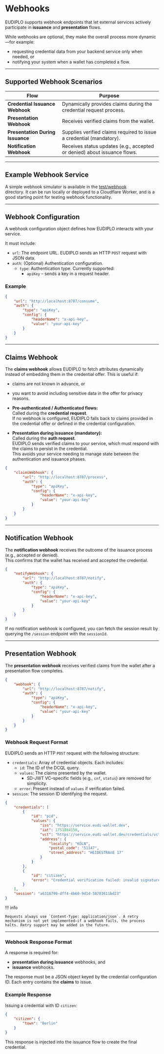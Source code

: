 # Webhooks

EUDIPLO supports webhook endpoints that let external services actively participate in **issuance** and **presentation** flows.

While webhooks are optional, they make the overall process more dynamic—for example:

- requesting credential data from your backend service only when needed, or
- notifying your system when a wallet has completed a flow.

---

## Supported Webhook Scenarios

| Flow                             | Purpose                                                                  |
| -------------------------------- | ------------------------------------------------------------------------ |
| **Credential Issuance Webhook**  | Dynamically provides claims during the credential request process.       |
| **Presentation Webhook**         | Receives verified claims from the wallet.                                |
| **Presentation During Issuance** | Supplies verified claims required to issue a credential (mandatory).     |
| **Notification Webhook**         | Receives status updates (e.g., accepted or denied) about issuance flows. |

---

## Example Webhook Service

A simple webhook simulator is available in the [test/webhook](https://github.com/openwallet-foundation-labs/eudiplo/tree/main/test/webhook)  
directory. It can be run locally or deployed to a Cloudflare Worker, and is a good starting point for testing webhook functionality.

---

## Webhook Configuration

A webhook configuration object defines how EUDIPLO interacts with your service.

It must include:

- `url`: The endpoint URL. EUDIPLO sends an HTTP `POST` request with JSON data.
- `auth`: (Optional) Authentication configuration.
    - `type`: Authentication type. Currently supported:
        - `apiKey` – sends a key in a request header.

### Example

```json
{
    "url": "http://localhost:8787/consume",
    "auth": {
        "type": "apiKey",
        "config": {
            "headerName": "x-api-key",
            "value": "your-api-key"
        }
    }
}
```

---

## Claims Webhook

The **claims webhook** allows EUDIPLO to fetch attributes dynamically instead of embedding them in the credential offer. This is useful if:

- claims are not known in advance, or
- you want to avoid including sensitive data in the offer for privacy reasons.

- **Pre-authenticated / Authenticated flows:**  
  Called during the **credential request**.  
  If no webhook is configured, EUDIPLO falls back to claims provided in the credential offer or defined in the credential configuration.

- **Presentation during issuance (mandatory):**  
  Called during the **auth request**.  
  EUDIPLO sends verified claims to your service, which must respond with the claims to persist in the credential.  
  This avoids your service needing to manage state between the authentication and issuance phases.

```json
{
    "claimsWebhook": {
        "url": "http://localhost:8787/process",
        "auth": {
            "type": "apiKey",
            "config": {
                "headerName": "x-api-key",
                "value": "your-api-key"
            }
        }
    }
}
```

---

## Notification Webhook

The **notification webhook** receives the outcome of the issuance process (e.g., accepted or denied).  
This confirms that the wallet has received and accepted the credential.

```json
{
    "notifyWebhook": {
        "url": "http://localhost:8787/notify",
        "auth": {
            "type": "apiKey",
            "config": {
                "headerName": "x-api-key",
                "value": "your-api-key"
            }
        }
    }
}
```

If no notification webhook is configured, you can fetch the session result by querying the `/session` endpoint with the `sessionId`.

---

## Presentation Webhook

The **presentation webhook** receives verified claims from the wallet after a presentation flow completes.

```json
{
    "webhook": {
        "url": "http://localhost:8787/notify",
        "auth": {
            "type": "apiKey",
            "config": {
                "headerName": "x-api-key",
                "value": "your-api-key"
            }
        }
    }
}
```

### Webhook Request Format

EUDIPLO sends an HTTP `POST` request with the following structure:

- `credentials`: Array of credential objects. Each includes:
    - `id`: The ID of the DCQL query.
    - `values`: The claims presented by the wallet.
        - SD-JWT VC–specific fields (e.g., `cnf`, `status`) are removed for simplicity.
    - `error`: Present instead of `values` if verification failed.
- `session`: The session ID identifying the request.

```json
{
    "credentials": [
        {
            "id": "pid",
            "values": {
                "iss": "https://service.eudi-wallet.dev",
                "iat": 1751884150,
                "vct": "https://service.eudi-wallet.dev/credentials/vct/pid",
                "address": {
                    "locality": "KÖLN",
                    "postal_code": "51147",
                    "street_address": "HEIDESTRAẞE 17"
                }
            }
        },
        {
            "id": "citizen",
            "error": "Credential verification failed: invalid signature"
        }
    ],
    "session": "a6318799-dff4-4b60-9d1d-58703611bd23"
}
```

!!! info

    Requests always use `Content-Type: application/json`. A retry mechanism is not yet implemented—if a webhook fails, the process halts. Retry support may be added in the future.

---

### Webhook Response Format

A response is required for:

- **presentation during issuance** webhooks, and
- **issuance** webhooks.

The response must be a JSON object keyed by the credential configuration ID. Each entry contains the **claims** to issue.

### Example Response

Issuing a credential with ID `citizen`:

```json
{
    "citizen": {
        "town": "Berlin"
    }
}
```

This response is injected into the issuance flow to create the final credential.

